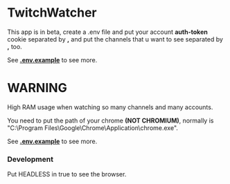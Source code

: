 # TwitchWatcher

This app is in beta, create a .env file and put your account **auth-token** cookie
separated by **,** and put the channels that u want to see separated by **,** too.

See **[.env.example](./.env.example)** to see more.

# WARNING

High RAM usage when watching so many channels and many accounts.

You need to put the path of your chrome **(NOT CHROMIUM)**, normally is "C:\Program Files\Google\Chrome\Application\chrome.exe".

See **[.env.example](./.env.example)** to see more.

### Development

Put HEADLESS in true to see the browser.
